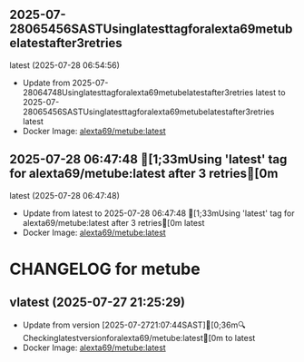 ## 2025-07-28065456SASTUsinglatesttagforalexta69metubelatestafter3retries
latest (2025-07-28 06:54:56)
- Update from 2025-07-28064748Usinglatesttagforalexta69metubelatestafter3retries
latest to 2025-07-28065456SASTUsinglatesttagforalexta69metubelatestafter3retries
latest
- Docker Image: [alexta69/metube:latest](https://hub.docker.com/r/alexta69/metube)

## 2025-07-28 06:47:48 [1;33mUsing 'latest' tag for alexta69/metube:latest after 3 retries[0m
latest (2025-07-28 06:47:48)
- Update from latest to 2025-07-28 06:47:48 [1;33mUsing 'latest' tag for alexta69/metube:latest after 3 retries[0m
latest
- Docker Image: [alexta69/metube:latest](https://hub.docker.com/r/alexta69/metube)

CHANGELOG for metube
===================
## vlatest (2025-07-27 21:25:29)

- Update from version [2025-07-2721:07:44SAST][0;36m🔍Checkinglatestversionforalexta69/metube:latest[0m to latest
- Docker Image: [alexta69/metube:latest](https://hub.docker.com/r/alexta69/metube)